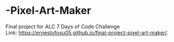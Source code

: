 # -Pixel-Art-Maker
Final project for ALC 7 Days of Code Challenge
<br/>Link: https://ernestofosu05.github.io/final-project-pixel-art-maker/.
